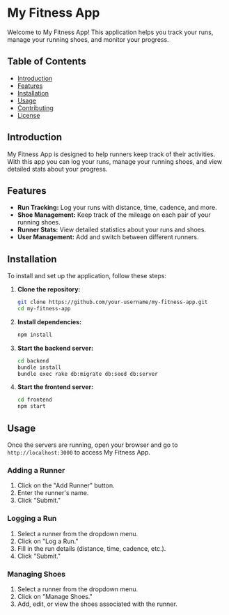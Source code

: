 # My Fitness App

Welcome to My Fitness App! This application helps you track your runs, manage your running shoes, and monitor your progress.

## Table of Contents

- [Introduction](#introduction)
- [Features](#features)
- [Installation](#installation)
- [Usage](#usage)
- [Contributing](#contributing)
- [License](#license)

## Introduction

My Fitness App is designed to help runners keep track of their activities. With this app you can log your runs, manage your running shoes, and view detailed stats about your progress.

## Features

- **Run Tracking:** Log your runs with distance, time, cadence, and more.
- **Shoe Management:** Keep track of the mileage on each pair of your running shoes.
- **Runner Stats:** View detailed statistics about your runs and shoes.
- **User Management:** Add and switch between different runners.

## Installation

To install and set up the application, follow these steps:

1. **Clone the repository:**

   ```bash
   git clone https://github.com/your-username/my-fitness-app.git
   cd my-fitness-app
   ```

2. **Install dependencies:**

   ```bash
   npm install
   ```

3. **Start the backend server:**

   ```bash
   cd backend
   bundle install
   bundle exec rake db:migrate db:seed db:server

   ```

4. **Start the frontend server:**

   ```bash
   cd frontend
   npm start
   ```

## Usage

Once the servers are running, open your browser and go to `http://localhost:3000` to access My Fitness App.

### Adding a Runner

1. Click on the "Add Runner" button.
2. Enter the runner's name.
3. Click "Submit."

### Logging a Run

1. Select a runner from the dropdown menu.
2. Click on "Log a Run."
3. Fill in the run details (distance, time, cadence, etc.).
4. Click "Submit."

### Managing Shoes

1. Select a runner from the dropdown menu.
2. Click on "Manage Shoes."
3. Add, edit, or view the shoes associated with the runner.
